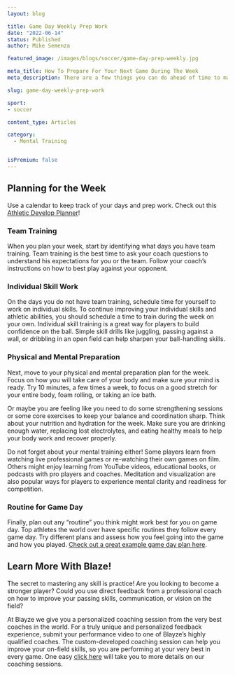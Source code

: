 ```yaml
---
layout: blog

title: Game Day Weekly Prep Work
date: "2022-06-14"
status: Published
author: Mike Semenza

featured_image: /images/blogs/soccer/game-day-prep-weekly.jpg

meta_title: How To Prepare For Your Next Game During The Week
meta_description: There are a few things you can do ahead of time to make sure you're ready for the big game.

slug: game-day-weekly-prep-work

sport:
- soccer

content_type: Articles

category:
  - Mental Training


isPremium: false
---
```


## Planning for the Week

Use a calendar to keep track of your days and prep work. Check out this [Athletic Develop Planner](https://blayze.io/blog/soccer/athletic-development-planner-pt-1)!

### Team Training

When you plan your week, start by identifying what days you have team training. Team training is the best time to ask your coach questions to understand his expectations for you or the team. Follow your coach’s instructions on how to best play against your opponent.

### Individual Skill Work

On the days you do not have team training, schedule time for yourself to work on individual skills. To continue improving your individual skills and athletic abilities, you should schedule a time to train during the week on your own. Individual skill training is a great way for players to build confidence on the ball. Simple skill drills like juggling, passing against a wall, or dribbling in an open field can help sharpen your ball-handling skills.

### Physical and Mental Preparation

Next, move to your physical and mental preparation plan for the week. Focus on how you will take care of your body and make sure your mind is ready. Try 10 minutes, a few times a week, to focus on a good stretch for your entire body, foam rolling, or taking an ice bath.

Or maybe you are feeling like you need to do some strengthening sessions or some core exercises to keep your balance and coordination sharp. Think about your nutrition and hydration for the week. Make sure you are drinking enough water, replacing lost electrolytes, and eating healthy meals to help your body work and recover properly.

Do not forget about your mental training either! Some players learn from watching live professional games or re-watching their own games on film. Others might enjoy learning from YouTube videos, educational books, or podcasts with pro players and coaches. Meditation and visualization are also popular ways for players to experience mental clarity and readiness for competition.

### Routine for Game Day

Finally, plan out any “routine” you think might work best for you on game day. Top athletes the world over have specific routines they follow every game day. Try different plans and assess how you feel going into the game and how you played.  [Check out a great example game day plan here](https://blayze/io/blog/soccer/create-your-game-day-routine).

## Learn More With Blaze!

The secret to mastering any skill is practice! Are you looking to become a stronger player? Could you use direct feedback from a professional coach on how to improve your passing skills, communication, or vision on the field?

At Blayze we give you a personalized coaching session from the very best coaches in the world. For a truly unique and personalized feedback experience, submit your performance video to one of Blayze’s highly qualified coaches. The custom-developed coaching session can help you improve your on-field skills, so you are performing at your very best in every game. One easy [click here](https://blayze.io/) will take you to more details on our coaching sessions.